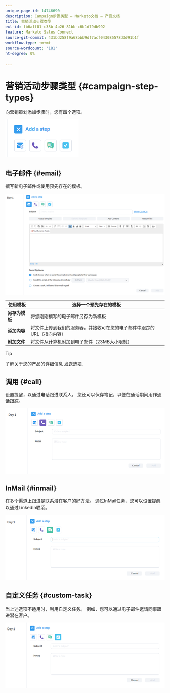 ```yaml
---
unique-page-id: 14746690
description: Campaign步骤类型 — Marketo文档 — 产品文档
title: 营销活动步骤类型
exl-id: fb6aff01-c38b-4b26-81bb-c6b1d79db992
feature: Marketo Sales Connect
source-git-commit: 431bd258f9a68bbb9df7acf043085578d3d91b1f
workflow-type: tm+mt
source-wordcount: '181'
ht-degree: 0%

---
```


# 营销活动步骤类型 {#campaign-step-types}

向营销策划添加步骤时，您有四个选项。

![](assets/one-4.png)

## 电子邮件 {#email}

撰写新电子邮件或使用预先存在的模板。

![](assets/email.png)

| **使用模板** | 选择一个预先存在的模板 |
|---|---|
| **另存为模板** | 将您刚刚撰写的电子邮件另存为新模板 |
| **添加内容** | 将文件上传到我们的服务器，并接收可在您的电子邮件中跟踪的URL（指向内容） |
| **附加文件** | 将文件从计算机附加到电子邮件（23MB大小限制） |

>[!TIP]
>
>了解关于您的产品的详细信息 [发送选项](/help/marketo/product-docs/marketo-sales-connect/campaigns/understanding-send-options.md).

## 调用 {#call}

设置提醒，以通过电话跟进联系人。 您还可以保存笔记，以便在通话期间用作通话跟踪。

![](assets/pic.png)

## InMail {#inmail}

在多个渠道上跟进是联系潜在客户的好方法。 通过InMail任务，您可以设置提醒以通过LinkedIn联系。

![](assets/inmail.png)

## 自定义任务 {#custom-task}

当上述选项不适用时，利用自定义任务。 例如，您可以通过电子邮件邀请同事跟进潜在客户。

![](assets/custom.png)
